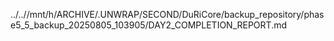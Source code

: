 ../..//mnt/h/ARCHIVE/.UNWRAP/SECOND/DuRiCore/backup_repository/phase5_5_backup_20250805_103905/DAY2_COMPLETION_REPORT.md